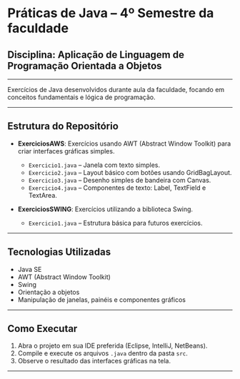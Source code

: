 # Práticas de Java – 4º Semestre da faculdade 
## Disciplina: Aplicação de Linguagem de Programação Orientada a Objetos

---

Exercícios de Java desenvolvidos durante aula da faculdade, focando em conceitos fundamentais e lógica de programação.

---

## Estrutura do Repositório

- **ExerciciosAWS**: Exercícios usando AWT (Abstract Window Toolkit) para criar interfaces gráficas simples.
  - `Exercicio1.java` – Janela com texto simples.
  - `Exercicio2.java` – Layout básico com botões usando GridBagLayout.
  - `Exercicio3.java` – Desenho simples de bandeira com Canvas.
  - `Exercicio4.java` – Componentes de texto: Label, TextField e TextArea.

- **ExerciciosSWING**: Exercícios utilizando a biblioteca Swing.
  - `Exercicio1.java` – Estrutura básica para futuros exercícios.

---

## Tecnologias Utilizadas

- Java SE
- AWT (Abstract Window Toolkit)
- Swing
- Orientação a objetos
- Manipulação de janelas, painéis e componentes gráficos

---

## Como Executar

1. Abra o projeto em sua IDE preferida (Eclipse, IntelliJ, NetBeans).
2. Compile e execute os arquivos `.java` dentro da pasta `src`.
3. Observe o resultado das interfaces gráficas na tela.

---
